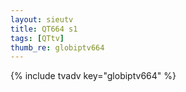 ```yaml
--- 
layout: sieutv
title: QT664 s1
tags: [QTtv]
thumb_re: globiptv664
---
```

{% include tvadv key="globiptv664" %} 
